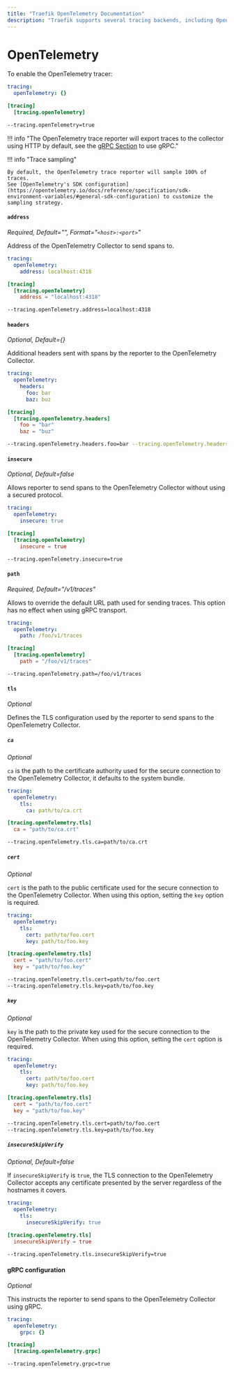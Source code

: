 ```yaml
---
title: "Traefik OpenTelemetry Documentation"
description: "Traefik supports several tracing backends, including OpenTelemetry. Learn how to implement it for observability in Traefik Proxy. Read the technical documentation."
---
```


# OpenTelemetry

To enable the OpenTelemetry tracer:

```yaml tab="File (YAML)"
tracing:
  openTelemetry: {}
```

```toml tab="File (TOML)"
[tracing]
  [tracing.openTelemetry]
```

```bash tab="CLI"
--tracing.openTelemetry=true
```

!!! info "The OpenTelemetry trace reporter will export traces to the collector using HTTP by default, see the [gRPC Section](#grpc-configuration) to use gRPC."

!!! info "Trace sampling"

	By default, the OpenTelemetry trace reporter will sample 100% of traces.
	See [OpenTelemetry's SDK configuration](https://opentelemetry.io/docs/reference/specification/sdk-environment-variables/#general-sdk-configuration) to customize the sampling strategy.

#### `address`

_Required, Default="", Format="`<host>:<port>`"_

Address of the OpenTelemetry Collector to send spans to.

```yaml tab="File (YAML)"
tracing:
  openTelemetry:
    address: localhost:4318
```

```toml tab="File (TOML)"
[tracing]
  [tracing.openTelemetry]
    address = "localhost:4318"
```

```bash tab="CLI"
--tracing.openTelemetry.address=localhost:4318
```

#### `headers`

_Optional, Default={}_

Additional headers sent with spans by the reporter to the OpenTelemetry Collector.

```yaml tab="File (YAML)"
tracing:
  openTelemetry:
    headers:
      foo: bar
      baz: buz
```

```toml tab="File (TOML)"
[tracing]
  [tracing.openTelemetry.headers]
    foo = "bar"
    baz = "buz"
```

```bash tab="CLI"
--tracing.openTelemetry.headers.foo=bar --tracing.openTelemetry.headers.baz=buz
```

#### `insecure`

_Optional, Default=false_

Allows reporter to send spans to the OpenTelemetry Collector without using a secured protocol.

```yaml tab="File (YAML)"
tracing:
  openTelemetry:
    insecure: true
```

```toml tab="File (TOML)"
[tracing]
  [tracing.openTelemetry]
    insecure = true
```

```bash tab="CLI"
--tracing.openTelemetry.insecure=true
```

#### `path`

_Required, Default="/v1/traces"_

Allows to override the default URL path used for sending traces.
This option has no effect when using gRPC transport.

```yaml tab="File (YAML)"
tracing:
  openTelemetry:
    path: /foo/v1/traces
```

```toml tab="File (TOML)"
[tracing]
  [tracing.openTelemetry]
    path = "/foo/v1/traces"
```

```bash tab="CLI"
--tracing.openTelemetry.path=/foo/v1/traces
```

#### `tls`

_Optional_

Defines the TLS configuration used by the reporter to send spans to the OpenTelemetry Collector.

##### `ca`

_Optional_

`ca` is the path to the certificate authority used for the secure connection to the OpenTelemetry Collector,
it defaults to the system bundle.

```yaml tab="File (YAML)"
tracing:
  openTelemetry:
    tls:
      ca: path/to/ca.crt
```

```toml tab="File (TOML)"
[tracing.openTelemetry.tls]
  ca = "path/to/ca.crt"
```

```bash tab="CLI"
--tracing.openTelemetry.tls.ca=path/to/ca.crt
```

##### `cert`

_Optional_

`cert` is the path to the public certificate used for the secure connection to the OpenTelemetry Collector.
When using this option, setting the `key` option is required.

```yaml tab="File (YAML)"
tracing:
  openTelemetry:
    tls:
      cert: path/to/foo.cert
      key: path/to/foo.key
```

```toml tab="File (TOML)"
[tracing.openTelemetry.tls]
  cert = "path/to/foo.cert"
  key = "path/to/foo.key"
```

```bash tab="CLI"
--tracing.openTelemetry.tls.cert=path/to/foo.cert
--tracing.openTelemetry.tls.key=path/to/foo.key
```

##### `key`

_Optional_

`key` is the path to the private key used for the secure connection to the OpenTelemetry Collector.
When using this option, setting the `cert` option is required.

```yaml tab="File (YAML)"
tracing:
  openTelemetry:
    tls:
      cert: path/to/foo.cert
      key: path/to/foo.key
```

```toml tab="File (TOML)"
[tracing.openTelemetry.tls]
  cert = "path/to/foo.cert"
  key = "path/to/foo.key"
```

```bash tab="CLI"
--tracing.openTelemetry.tls.cert=path/to/foo.cert
--tracing.openTelemetry.tls.key=path/to/foo.key
```

##### `insecureSkipVerify`

_Optional, Default=false_

If `insecureSkipVerify` is `true`,
the TLS connection to the OpenTelemetry Collector accepts any certificate presented by the server regardless of the hostnames it covers.

```yaml tab="File (YAML)"
tracing:
  openTelemetry:
    tls:
      insecureSkipVerify: true
```

```toml tab="File (TOML)"
[tracing.openTelemetry.tls]
  insecureSkipVerify = true
```

```bash tab="CLI"
--tracing.openTelemetry.tls.insecureSkipVerify=true
```

#### gRPC configuration

_Optional_

This instructs the reporter to send spans to the OpenTelemetry Collector using gRPC.

```yaml tab="File (YAML)"
tracing:
  openTelemetry:
    grpc: {}
```

```toml tab="File (TOML)"
[tracing]
  [tracing.openTelemetry.grpc]
```

```bash tab="CLI"
--tracing.openTelemetry.grpc=true
```
